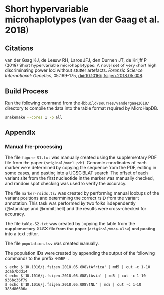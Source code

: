 # Short hypervariable microhaplotypes (van der Gaag **et al.** 2018)

## Citations

van der Gaag KJ, de Leeuw RH, Laros JFJ, den Dunnen JT, de Knijff P (2018) Short hypervariable microhaplotypes: A novel set of very short high discriminating power loci without stutter artefacts. *Forensic Science International: Genetics*, 35:169-175, [doi:10.1016/j.fsigen.2018.05.008](https://doi.org/10.1016/j.fsigen.2018.05.008).

## Build Process

Run the following command from the `dbbuild/sources/vandergaag2018/` directory to compile the data into the table format required by MicroHapDB.

```bash
snakemake --cores 1 -p all
```


## Appendix

### Manual Pre-processing

The file `figure-S1.txt` was manually created using the supplementary PDF file from the paper (`original/mmc1.pdf`).
Genomic coordinates of each marker were determined by copying the sequence from the PDF, editing in some cases, and pasting into a UCSC BLAT search.
The offset of each variant site from the first nucleotide in the marker was manually checked, and random spot checking was used to verify the accuracy.

The file `marker-rsids.tsv` was created by performing manual lookups of the variant positions and determining the correct rsID from the variant annotation.
This task was performed by two folks independently (@standage and @rnmitchell) and the results were cross-checked for accuracy.

The file `table-S2.txt` was created by copying the table from the supplementary XLSX file from the paper (`original/mmc4.xlsx`) and pasting into a text editor.

The file `population.tsv` was created manually.

The population IDs were created by appending the output of the following commands to the prefix `MHDBP-`.

```
$ echo $'10.1016/j.fsigen.2018.05.008\tAfrica' | md5 | cut -c 1-10
3dab7bdd14
$ echo $'10.1016/j.fsigen.2018.05.008\tAsia' | md5 | cut -c 1-10
936bc36f79
$ echo $'10.1016/j.fsigen.2018.05.008\tNL' | md5 | cut -c 1-10
383d86606a
```
